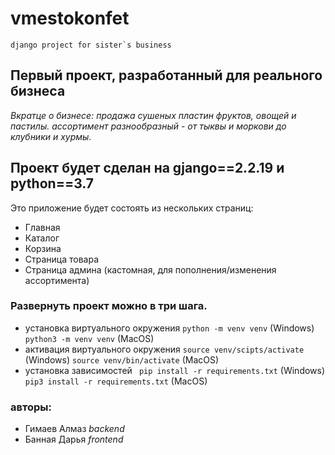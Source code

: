 # vmestokonfet
``` django project for sister`s business ```

## Первый проект, разработанный для реального бизнеса
_Вкратце о бизнесе:_
_продажа сушеных пластин фруктов, овощей и пастилы._
_ассортимент разнообразный - от тыквы и моркови до клубники и хурмы._

## Проект будет сделан на gjango==2.2.19 и python==3.7
Это приложение будет состоять из нескольких страниц:
- Главная
- Каталог
- Корзина
- Страница товара
- Страница админа (кастомная, для пополнения/изменения ассортимента)

### Развернуть проект можно в три шага.
- установка виртуального окружения
    ``` python -m venv venv ``` (Windows) 
    ``` python3 -m venv venv ``` (MacOS) 
- активация виртуального окружения
    ```source venv/scipts/activate``` (Windows)
    ```source venv/bin/activate``` (MacOS)
- установка зависимостей
    ``` pip install -r requirements.txt``` (Windows)
    ``` pip3 install -r requirements.txt``` (MacOS)

### авторы:
- Гимаев Алмаз _backend_ 
- Банная Дарья _frontend_
